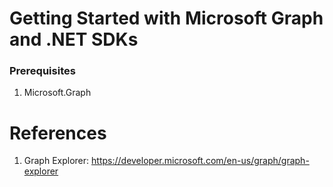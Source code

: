 # Getting Started with Microsoft Graph and .NET SDKs

### Prerequisites
1. Microsoft.Graph

# References
1. Graph Explorer: https://developer.microsoft.com/en-us/graph/graph-explorer
